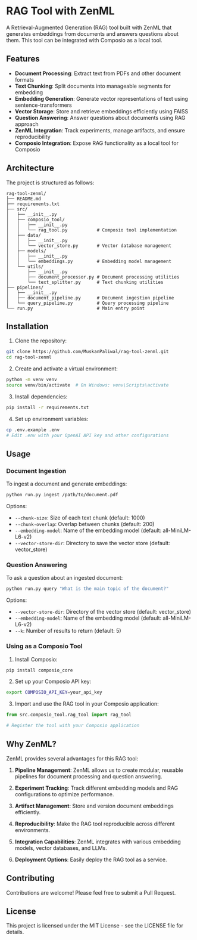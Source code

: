 # RAG Tool with ZenML

A Retrieval-Augmented Generation (RAG) tool built with ZenML that generates embeddings from documents and answers questions about them. This tool can be integrated with Composio as a local tool.

## Features

- **Document Processing**: Extract text from PDFs and other document formats
- **Text Chunking**: Split documents into manageable segments for embedding
- **Embedding Generation**: Generate vector representations of text using sentence-transformers
- **Vector Storage**: Store and retrieve embeddings efficiently using FAISS
- **Question Answering**: Answer questions about documents using RAG approach
- **ZenML Integration**: Track experiments, manage artifacts, and ensure reproducibility
- **Composio Integration**: Expose RAG functionality as a local tool for Composio

## Architecture

The project is structured as follows:

```
rag-tool-zenml/
├── README.md
├── requirements.txt
├── src/
│   ├── __init__.py
│   ├── composio_tool/
│   │   ├── __init__.py
│   │   └── rag_tool.py           # Composio tool implementation
│   ├── data/
│   │   ├── __init__.py
│   │   └── vector_store.py       # Vector database management
│   ├── models/
│   │   ├── __init__.py
│   │   └── embeddings.py         # Embedding model management
│   └── utils/
│       ├── __init__.py
│       ├── document_processor.py # Document processing utilities
│       └── text_splitter.py      # Text chunking utilities
├── pipelines/
│   ├── __init__.py
│   ├── document_pipeline.py      # Document ingestion pipeline
│   └── query_pipeline.py         # Query processing pipeline
└── run.py                        # Main entry point
```

## Installation

1. Clone the repository:
```bash
git clone https://github.com/MuskanPaliwal/rag-tool-zenml.git
cd rag-tool-zenml
```

2. Create and activate a virtual environment:
```bash
python -m venv venv
source venv/bin/activate  # On Windows: venv\Scripts\activate
```

3. Install dependencies:
```bash
pip install -r requirements.txt
```

4. Set up environment variables:
```bash
cp .env.example .env
# Edit .env with your OpenAI API key and other configurations
```

## Usage

### Document Ingestion

To ingest a document and generate embeddings:

```bash
python run.py ingest /path/to/document.pdf
```

Options:
- `--chunk-size`: Size of each text chunk (default: 1000)
- `--chunk-overlap`: Overlap between chunks (default: 200)
- `--embedding-model`: Name of the embedding model (default: all-MiniLM-L6-v2)
- `--vector-store-dir`: Directory to save the vector store (default: vector_store)

### Question Answering

To ask a question about an ingested document:

```bash
python run.py query "What is the main topic of the document?"
```

Options:
- `--vector-store-dir`: Directory of the vector store (default: vector_store)
- `--embedding-model`: Name of the embedding model (default: all-MiniLM-L6-v2)
- `--k`: Number of results to return (default: 5)

### Using as a Composio Tool

1. Install Composio:
```bash
pip install composio_core
```

2. Set up your Composio API key:
```bash
export COMPOSIO_API_KEY=your_api_key
```

3. Import and use the RAG tool in your Composio application:
```python
from src.composio_tool.rag_tool import rag_tool

# Register the tool with your Composio application
```

## Why ZenML?

ZenML provides several advantages for this RAG tool:

1. **Pipeline Management**: ZenML allows us to create modular, reusable pipelines for document processing and question answering.

2. **Experiment Tracking**: Track different embedding models and RAG configurations to optimize performance.

3. **Artifact Management**: Store and version document embeddings efficiently.

4. **Reproducibility**: Make the RAG tool reproducible across different environments.

5. **Integration Capabilities**: ZenML integrates with various embedding models, vector databases, and LLMs.

6. **Deployment Options**: Easily deploy the RAG tool as a service.

## Contributing

Contributions are welcome! Please feel free to submit a Pull Request.

## License

This project is licensed under the MIT License - see the LICENSE file for details.